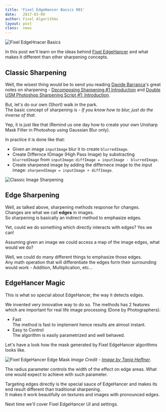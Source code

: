 ```yaml
---
title: 'Fixel EdgeHancer Basics 001'
date: 	2017-03-09
author: Fixel Algorithms
layout: post
class:  news
---
```

![Fixel EdgeHnacer Basics][1]

In this post we'll learn on the ideas behind [Fixel EdgeHancer][2] and what makes it different than other sharpening concepts.

## Classic Sharpening

Well, the wisest thing would be to send you reading [Davide Barranca][3]'s great notes on sharpening - [Decomposing Sharpening #1 Introduction][4] and [Double USM Photoshop Sharpening Script #1: Introduction][5].

But, let's do our own (Short) walk in the park.  
The basic concept of sharpening is - *If you know how to blur, just do the inverse of that*.

Yep, it is just like that (Remind us one day how to create your own Unsharp Mask Filter in Photoshop using Gaussian Blur only).

In practice it is done like that:

 *  Given an image `inputImage` blur it to create `blurredImage`.
 *  Create Differnce IOmage (High Pass Image) by substracting `blurredImage` from `inputImage`: `diffImage = inputImage - blurredImage`.
 *  Create sharpened image by adding the differnece image to the input image: `sharpendImage = inputImage + diffImage`.

![Classic Image Sharpening][6]

## Edge Sharpening
Well, as talked above, sharpening methods response for changes.  
Changes are what we call **edges** in images.  
So sharpening is basically an indirect method to emphasize edges.  

Yet, could we do something which directly interacts with edges?   Yes we can!

Assuming given an image we could access a map of the image edges, what would we do?

Well, we could do many different things to emphasize those edges.  
Any math operation that will differentiate the edges form their surrounding would work - Addition, Multiplication, etc...

## EdgeHancer Magic

This is what so special about EdgeHancer, the way it detects edges.

We invented very innovative way to do so.  The methods has 2 features which are important for real life image processing (Done by Photographers):

 *  Fast    
    The method is fast to implement hence results are almost instant.
 *  Easy to Control  
    The algorithm is easily  parametrized and well behaved.

Let's have a look how the mask generated by Fixel EdgeHancer algorithms looks like.

![Fixel EdgeHancer Edge Mask][7]
*Image Credit - [Image by Tanja Heffner][8]*.

The radius parameter controls the width of the effect on edge areas. What one would expect to achieve with such parameter.

Targeting edges directly is the special sauce of EdgeHancer and makes its end result different than traditional sharpening.  
It makes it work beautifully on textures and images with pronounced edges.

Next time we'll cover Fixel EdgeHancer UI and settings.


<!-- This is commented out -->
  [1]: {{site.baseurl}}/news/images/FixelEdgeHancer2/FixelEdgeHancer2Icon150px.png "Fixel EdgeHancer 2"
  [2]: {{site.baseurl}}products/edgehancer/ "Fixel EdgeHancer 2 Product Page"
  [3]: http://www.davidebarranca.com "Davide Barranca - Photoshop, etc."
  [4]: http://www.davidebarranca.com/2012/09/decomposing_sharpening_part_1/ "Decomposing Sharpening #1 Introduction"
  [5]: http://www.davidebarranca.com/2013/01/double-usm-photoshop-sharpening-script-1-introduction/ "Double USM Photoshop Sharpening Script #1: Introduction"
  [6]: https://unsplash.com/photos/rNBYe4QlAIQ "Image by Tanja Heffner"
  [7]: {{site.baseurl}}/news/images/FixelEdgeHancer2/SharpeningInputImageAnimated.png "Classic Image Sharpening"
  [8]: {{site.baseurl}}/news/images/FixelEdgeHancer2/EdgeMaskRadiusAnalysisAnimated.PNG "Fixel EdgeHancer Edge Mask"
